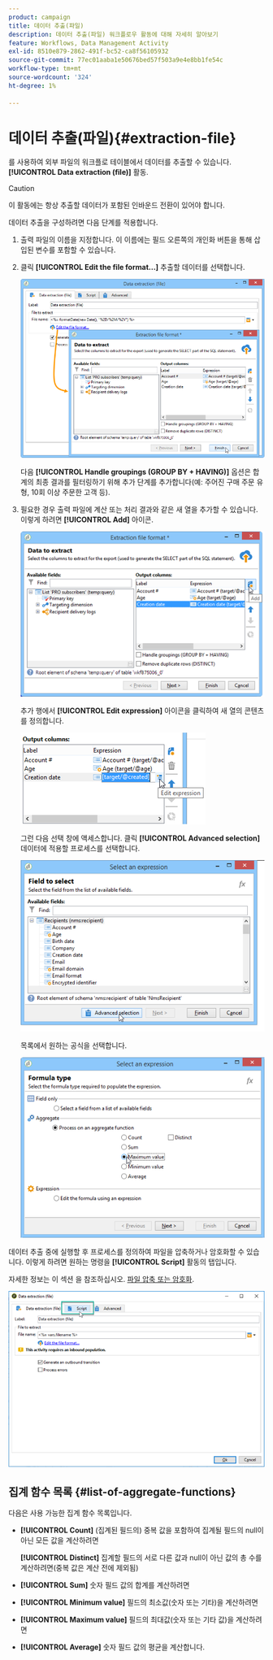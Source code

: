```yaml
---
product: campaign
title: 데이터 추출(파일)
description: 데이터 추출(파일) 워크플로우 활동에 대해 자세히 알아보기
feature: Workflows, Data Management Activity
exl-id: 8510e879-2862-491f-bc52-ca8f56105932
source-git-commit: 77ec01aaba1e50676bed57f503a9e4e8bb1fe54c
workflow-type: tm+mt
source-wordcount: '324'
ht-degree: 1%

---
```


# 데이터 추출(파일){#extraction-file}



를 사용하여 외부 파일의 워크플로 테이블에서 데이터를 추출할 수 있습니다. **[!UICONTROL Data extraction (file)]** 활동.

>[!CAUTION]
>
>이 활동에는 항상 추출할 데이터가 포함된 인바운드 전환이 있어야 합니다.

데이터 추출을 구성하려면 다음 단계를 적용합니다.

1. 출력 파일의 이름을 지정합니다. 이 이름에는 필드 오른쪽의 개인화 버튼을 통해 삽입된 변수를 포함할 수 있습니다.
1. 클릭 **[!UICONTROL Edit the file format...]** 추출할 데이터를 선택합니다.

   ![](assets/s_advuser_extract_file_param.png)

   다음 **[!UICONTROL Handle groupings (GROUP BY + HAVING)]** 옵션은 합계의 최종 결과를 필터링하기 위해 추가 단계를 추가합니다(예: 주어진 구매 주문 유형, 10회 이상 주문한 고객 등).

1. 필요한 경우 출력 파일에 계산 또는 처리 결과와 같은 새 열을 추가할 수 있습니다. 이렇게 하려면 **[!UICONTROL Add]** 아이콘.

   ![](assets/s_advuser_extract_file_add_col.png)

   추가 행에서 **[!UICONTROL Edit expression]** 아이콘을 클릭하여 새 열의 콘텐츠를 정의합니다.

   ![](assets/s_advuser_extract_file_add_exp.png)

   그런 다음 선택 창에 액세스합니다. 클릭 **[!UICONTROL Advanced selection]** 데이터에 적용할 프로세스를 선택합니다.

   ![](assets/s_advuser_extract_file_advanced_selection.png)

   목록에서 원하는 공식을 선택합니다.

   ![](assets/s_advuser_extract_file_agregate_values.png)

데이터 추출 중에 실행할 후 프로세스를 정의하여 파일을 압축하거나 암호화할 수 있습니다. 이렇게 하려면 원하는 명령을 **[!UICONTROL Script]** 활동의 탭입니다.

자세한 정보는 이 섹션 을 참조하십시오. [파일 압축 또는 암호화](use-workflow-data.md#zipping-or-encrypting-a-file).

![](assets/postprocessing_dataextraction.png)

## 집계 함수 목록 {#list-of-aggregate-functions}

다음은 사용 가능한 집계 함수 목록입니다.

* **[!UICONTROL Count]** (집계된 필드의) 중복 값을 포함하여 집계될 필드의 null이 아닌 모든 값을 계산하려면

  **[!UICONTROL Distinct]** 집계할 필드의 서로 다른 값과 null이 아닌 값의 총 수를 계산하려면(중복 값은 계산 전에 제외됨)

* **[!UICONTROL Sum]** 숫자 필드 값의 합계를 계산하려면
* **[!UICONTROL Minimum value]** 필드의 최소값(숫자 또는 기타)을 계산하려면
* **[!UICONTROL Maximum value]** 필드의 최대값(숫자 또는 기타 값)을 계산하려면
* **[!UICONTROL Average]** 숫자 필드 값의 평균을 계산합니다.
